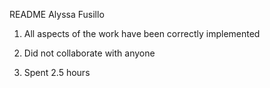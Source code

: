 README 
Alyssa Fusillo

1. All aspects of the work have been correctly implemented

2. Did not collaborate with anyone

3. Spent 2.5 hours
